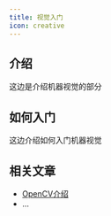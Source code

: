 ```yaml
---
title: 视觉入门
icon: creative
---
```


## 介绍

这边是介绍机器视觉的部分

## 如何入门

这边介绍如何入门机器视觉

## 相关文章

- [OpenCV介绍](/opencv/intro-opencv.md)
- ...
